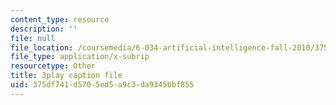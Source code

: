 ```yaml
---
content_type: resource
description: ''
file: null
file_location: /coursemedia/6-034-artificial-intelligence-fall-2010/375df741d5705ed5a9c3da9345bbf855_leXa7EKUPFk.vtt
file_type: application/x-subrip
resourcetype: Other
title: 3play caption file
uid: 375df741-d570-5ed5-a9c3-da9345bbf855
---
```

